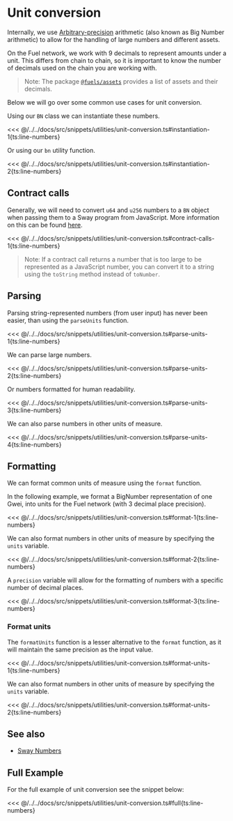 # Unit conversion

Internally, we use [Arbitrary-precision](https://mathworld.wolfram.com/ArbitraryPrecision.html) arithmetic (also known as Big Number arithmetic) to allow for the handling of large numbers and different assets.

On the Fuel network, we work with 9 decimals to represent amounts under a unit. This differs from chain to chain, so it is important to know the number of decimals used on the chain you are working with.

> Note: The package [`@fuels/assets`](https://www.npmjs.com/package/@fuels/assets) provides a list of assets and their decimals.

Below we will go over some common use cases for unit conversion.

Using our `BN` class we can instantiate these numbers.

<<< @/../../docs/src/snippets/utilities/unit-conversion.ts#instantiation-1{ts:line-numbers}

Or using our `bn` utility function.

<<< @/../../docs/src/snippets/utilities/unit-conversion.ts#instantiation-2{ts:line-numbers}

## Contract calls

Generally, we will need to convert `u64` and `u256` numbers to a `BN` object when passing them to a Sway program from JavaScript. More information on this can be found [here](../types/numbers.md).

<<< @/../../docs/src/snippets/utilities/unit-conversion.ts#contract-calls-1{ts:line-numbers}

> Note: If a contract call returns a number that is too large to be represented as a JavaScript number, you can convert it to a string using the `toString` method instead of `toNumber`.

## Parsing

Parsing string-represented numbers (from user input) has never been easier, than using the `parseUnits` function.

<<< @/../../docs/src/snippets/utilities/unit-conversion.ts#parse-units-1{ts:line-numbers}

We can parse large numbers.

<<< @/../../docs/src/snippets/utilities/unit-conversion.ts#parse-units-2{ts:line-numbers}

Or numbers formatted for human readability.

<<< @/../../docs/src/snippets/utilities/unit-conversion.ts#parse-units-3{ts:line-numbers}

We can also parse numbers in other units of measure.

<<< @/../../docs/src/snippets/utilities/unit-conversion.ts#parse-units-4{ts:line-numbers}

## Formatting

We can format common units of measure using the `format` function.

In the following example, we format a BigNumber representation of one Gwei, into units for the Fuel network (with 3 decimal place precision).

<<< @/../../docs/src/snippets/utilities/unit-conversion.ts#format-1{ts:line-numbers}

We can also format numbers in other units of measure by specifying the `units` variable.

<<< @/../../docs/src/snippets/utilities/unit-conversion.ts#format-2{ts:line-numbers}

A `precision` variable will allow for the formatting of numbers with a specific number of decimal places.

<<< @/../../docs/src/snippets/utilities/unit-conversion.ts#format-3{ts:line-numbers}

### Format units

The `formatUnits` function is a lesser alternative to the `format` function, as it will maintain the same precision as the input value.

<<< @/../../docs/src/snippets/utilities/unit-conversion.ts#format-units-1{ts:line-numbers}

We can also format numbers in other units of measure by specifying the `units` variable.

<<< @/../../docs/src/snippets/utilities/unit-conversion.ts#format-units-2{ts:line-numbers}

## See also

- [Sway Numbers](../types/numbers.md)

## Full Example

For the full example of unit conversion see the snippet below:

<<< @/../../docs/src/snippets/utilities/unit-conversion.ts#full{ts:line-numbers}
